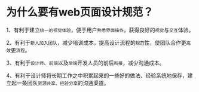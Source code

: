 # 为什么要有web页面设计规范？

1、有利于建立`统一的视觉体验`，便于用户`熟悉界面操作`，获得良好的`视觉`与`交互`体验。

2、有利于`新人加入团队`，减少培训成本，提高设计流程的`规范`性，使团队合作更`高效`更`流程`。

3、有利于`设计师`、`前端`以及`后端`开发人员的前后`衔接`，减少沟通成本。

4、有利于设计师将长期工作之中积累起来的一些好的做法、经验系统地保存，建立起一条团队`资源共享、经验分享`的沟通渠道。
